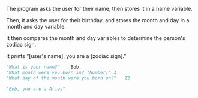 The program asks the user for their name, then stores it in a name variable.

Then, it asks the user for their birthday, and stores the month and day in a month and day variable. 

It then compares the month and day variables to determine the person's zodiac sign. 

It prints "[user's name], you are a [zodiac sign].”


```python
"What is your name?"	Bob
"What month were you born in? (Number)"	3
"What day of the month were you born on?"	22

"Bob, you are a Aries"
```


